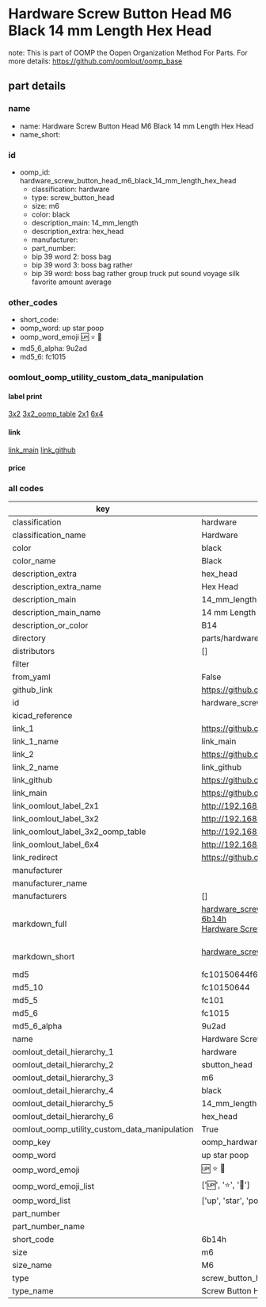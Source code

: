 # Hardware Screw Button Head M6 Black 14 mm Length Hex Head  

note: This is part of OOMP the Oopen Organization Method For Parts. For more details: https://github.com/oomlout/oomp_base

##  part details
  







### name
* name: Hardware Screw Button Head M6 Black 14 mm Length Hex Head
* name_short: 
### id
* oomp_id: hardware_screw_button_head_m6_black_14_mm_length_hex_head
  * classification: hardware
  * type: screw_button_head
  * size: m6
  * color: black
  * description_main: 14_mm_length
  * description_extra: hex_head
  * manufacturer: 
  * part_number: 
  * bip 39 word 2: boss bag
  * bip 39 word 3: boss bag rather
  * bip 39 word: boss bag rather group truck put sound voyage silk favorite amount average

### other_codes
* short_code: 
* oomp_word: up star poop
* oomp_word_emoji :up: :star: :poop:
* md5_6_alpha: 9u2ad
* md5_6: fc1015






### oomlout_oomp_utility_custom_data_manipulation
#### label print
[3x2](http://192.168.1.245:1112/?label=oomp%209u2ad)
[3x2_oomp_table](http://192.168.1.108:1112/?label=oomp%209u2ad)
[2x1](http://192.168.1.242:1112/?label=oomp%209u2ad)
[6x4](http://192.168.1.55:1112/?label=oomp%209u2ad)    

#### link

[link_main](https://github.com/oomlout/oomlout_oomp_version_1_messy/tree/main/parts/hardware_screw_button_head_m6_black_14_mm_length_hex_head) [link_github](https://github.com/oomlout/oomlout_oomp_version_1_messy/tree/main/parts/hardware_screw_button_head_m6_black_14_mm_length_hex_head)                             

#### price







### all codes 
| key | value |  
| --- | --- |  
| classification | hardware |  
| classification_name | Hardware |  
| color | black |  
| color_name | Black |  
| description_extra | hex_head |  
| description_extra_name | Hex Head |  
| description_main | 14_mm_length |  
| description_main_name | 14 mm Length |  
| description_or_color | B14 |  
| directory | parts/hardware_screw_button_head_m6_black_14_mm_length_hex_head |  
| distributors | [] |  
| filter |  |  
| from_yaml | False |  
| github_link | https://github.com/oomlout/oomlout_oomp_part_src/tree/main/parts/hardware_screw_button_head_m6_black_14_mm_length_hex_head |  
| id | hardware_screw_button_head_m6_black_14_mm_length_hex_head |  
| kicad_reference |  |  
| link_1 | https://github.com/oomlout/oomlout_oomp_version_1_messy/tree/main/parts/hardware_screw_button_head_m6_black_14_mm_length_hex_head |  
| link_1_name | link_main |  
| link_2 | https://github.com/oomlout/oomlout_oomp_version_1_messy/tree/main/parts/hardware_screw_button_head_m6_black_14_mm_length_hex_head |  
| link_2_name | link_github |  
| link_github | https://github.com/oomlout/oomlout_oomp_version_1_messy/tree/main/parts/hardware_screw_button_head_m6_black_14_mm_length_hex_head |  
| link_main | https://github.com/oomlout/oomlout_oomp_version_1_messy/tree/main/parts/hardware_screw_button_head_m6_black_14_mm_length_hex_head |  
| link_oomlout_label_2x1 | http://192.168.1.242:1112/?label=oomp%209u2ad |  
| link_oomlout_label_3x2 | http://192.168.1.245:1112/?label=oomp%209u2ad |  
| link_oomlout_label_3x2_oomp_table | http://192.168.1.108:1112/?label=oomp%209u2ad |  
| link_oomlout_label_6x4 | http://192.168.1.55:1112/?label=oomp%209u2ad |  
| link_redirect | https://github.com/oomlout/oomlout_oomp_version_1_messy/tree/main/parts/hardware_screw_button_head_m6_black_14_mm_length_hex_head |  
| manufacturer |  |  
| manufacturer_name |  |  
| manufacturers | [] |  
| markdown_full | [hardware_screw_button_head_m6_black_14_mm_length_hex_head](none)<br>[6b14h](none)<br>[Hardware Screw Button Head M6 Black 14 Mm Length Hex Head](none)<br><br> |  
| markdown_short | [hardware_screw_button_head_m6_black_14_mm_length_hex_head](none)<br><br> |  
| md5 | fc10150644f619fabb74966f648460d1 |  
| md5_10 | fc10150644 |  
| md5_5 | fc101 |  
| md5_6 | fc1015 |  
| md5_6_alpha | 9u2ad |  
| name | Hardware Screw Button Head M6 Black 14 mm Length Hex Head |  
| oomlout_detail_hierarchy_1 | hardware |  
| oomlout_detail_hierarchy_2 | sbutton_head |  
| oomlout_detail_hierarchy_3 | m6 |  
| oomlout_detail_hierarchy_4 | black |  
| oomlout_detail_hierarchy_5 | 14_mm_length |  
| oomlout_detail_hierarchy_6 | hex_head |  
| oomlout_oomp_utility_custom_data_manipulation | True |  
| oomp_key | oomp_hardware_screw_button_head_m6_black_14_mm_length_hex_head |  
| oomp_word | up star poop |  
| oomp_word_emoji | :up: :star: :poop: |  
| oomp_word_emoji_list | [':up:', ':star:', ':poop:'] |  
| oomp_word_list | ['up', 'star', 'poop'] |  
| part_number |  |  
| part_number_name |  |  
| short_code | 6b14h |  
| size | m6 |  
| size_name | M6 |  
| type | screw_button_head |  
| type_name | Screw Button Head |  
